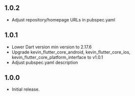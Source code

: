 ## 1.0.2

* Adjust repository/homepage URLs in pubspec.yaml

## 1.0.1

* Lower Dart version min version to 2.17.6
* Upgrade kevin_flutter_core_android, kevin_flutter_core_ios, kevin_flutter_core_platform_interface
  to v1.0.1
* Adjust pubspec.yaml description

## 1.0.0

* Initial release.